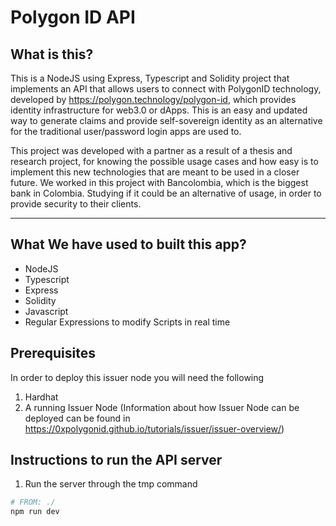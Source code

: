 # Polygon ID API

## What is this? 

This is a NodeJS using Express, Typescript and Solidity project that implements an API that allows users to connect with PolygonID technology, developed by https://polygon.technology/polygon-id, which provides identity infrastructure for web3.0 or dApps. This is an easy and updated way to generate claims and provide self-sovereign identity as an alternative for the traditional user/password login apps are used to.

This project was developed with a partner as a result of a thesis and research project, for knowing the possible usage cases and how easy is to implement this new technologies that are meant to be used in a closer future. We worked in this project with Bancolombia, which is the biggest bank in Colombia. Studying if it could be an alternative of usage, in order to provide security to their clients.

---


## What We have used to built this app?
- NodeJS
- Typescript
- Express
- Solidity
- Javascript
- Regular Expressions to modify Scripts in real time

## Prerequisites

In order to deploy this issuer node you will need the following

1. Hardhat
2. A running Issuer Node (Information about how Issuer Node can be deployed can be found in https://0xpolygonid.github.io/tutorials/issuer/issuer-overview/)


## Instructions to run the API server

1. Run the server through the tmp command
```bash
# FROM: ./
npm run dev
```
